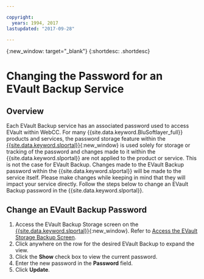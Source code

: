 ```yaml
---

copyright:
  years: 1994, 2017
lastupdated: "2017-09-28"

---
```

{:new_window: target="_blank"}
{:shortdesc: .shortdesc}

# Changing the Password for an EVault Backup Service

## Overview

Each EVault Backup service has an associated password used to access EVault within WebCC. For many {{site.data.keyword.BluSoftlayer_full}} products and services, the password storage feature within the [{{site.data.keyword.slportal}}](https://control.softlayer.com/){:new_window} is used solely for storage or tracking of the password and changes made to it within the {{site.data.keyword.slportal}} are not applied to the product or service. This is not the case for EVault Backup. Changes made to the EVault Backup password within the {{site.data.keyword.slportal}} will be made to the service itself. Please make changes while keeping in mind that they will impact your service directly. Follow the steps below to change an EVault Backup password in the {{site.data.keyword.slportal}}.

## Change an EVault Backup Password

1. Access the EVault Backup Storage screen on the [{{site.data.keyword.slportal}}](https://control.softlayer.com/){:new_window}. Refer to [Access the EVault Storage Backup Screen](/docs/infrastructure/Backup/access-evault-backup-storage-screen.html).
2. Click anywhere on the row for the desired EVault Backup to expand the view.
3. Click the **Show** check box to view the current password.
4. Enter the new password in the **Password** field.
5. Click **Update**.

